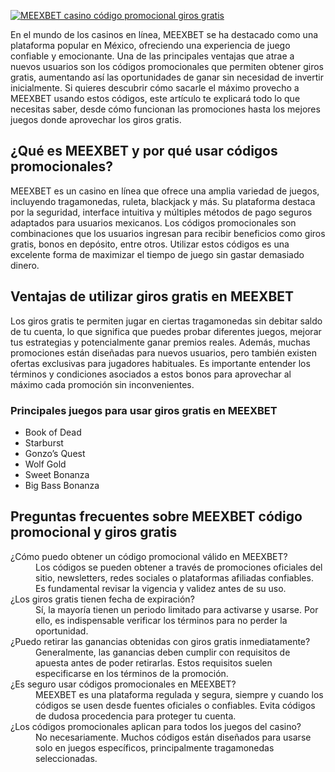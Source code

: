 [![MEEXBET casino código promocional giros gratis](https://123-caf.pages.dev/gitsignup.png)](https://vrmoo.ru/Bt82HjjY)

<p>En el mundo de los casinos en línea, MEEXBET se ha destacado como una plataforma popular en México, ofreciendo una experiencia de juego confiable y emocionante. Una de las principales ventajas que atrae a nuevos usuarios son los códigos promocionales que permiten obtener giros gratis, aumentando así las oportunidades de ganar sin necesidad de invertir inicialmente. Si quieres descubrir cómo sacarle el máximo provecho a MEEXBET usando estos códigos, este artículo te explicará todo lo que necesitas saber, desde cómo funcionan las promociones hasta los mejores juegos donde aprovechar los giros gratis.</p>  <h2>¿Qué es MEEXBET y por qué usar códigos promocionales?</h2> <p>MEEXBET es un casino en línea que ofrece una amplia variedad de juegos, incluyendo tragamonedas, ruleta, blackjack y más. Su plataforma destaca por la seguridad, interface intuitiva y múltiples métodos de pago seguros adaptados para usuarios mexicanos. Los códigos promocionales son combinaciones que los usuarios ingresan para recibir beneficios como giros gratis, bonos en depósito, entre otros. Utilizar estos códigos es una excelente forma de maximizar el tiempo de juego sin gastar demasiado dinero.</p>  <h2>Ventajas de utilizar giros gratis en MEEXBET</h2> <p>Los giros gratis te permiten jugar en ciertas tragamonedas sin debitar saldo de tu cuenta, lo que significa que puedes probar diferentes juegos, mejorar tus estrategias y potencialmente ganar premios reales. Además, muchas promociones están diseñadas para nuevos usuarios, pero también existen ofertas exclusivas para jugadores habituales. Es importante entender los términos y condiciones asociados a estos bonos para aprovechar al máximo cada promoción sin inconvenientes.</p>  <h3>Principales juegos para usar giros gratis en MEEXBET</h3> <ul>   <li>Book of Dead</li>   <li>Starburst</li>   <li>Gonzo’s Quest</li>   <li>Wolf Gold</li>   <li>Sweet Bonanza</li>   <li>Big Bass Bonanza</li> </ul>  <h2>Preguntas frecuentes sobre MEEXBET código promocional y giros gratis</h2> <dl>   <dt>¿Cómo puedo obtener un código promocional válido en MEEXBET?</dt>   <dd>Los códigos se pueden obtener a través de promociones oficiales del sitio, newsletters, redes sociales o plataformas afiliadas confiables. Es fundamental revisar la vigencia y validez antes de su uso.</dd>      <dt>¿Los giros gratis tienen fecha de expiración?</dt>   <dd>Sí, la mayoría tienen un periodo limitado para activarse y usarse. Por ello, es indispensable verificar los términos para no perder la oportunidad.</dd>      <dt>¿Puedo retirar las ganancias obtenidas con giros gratis inmediatamente?</dt>   <dd>Generalmente, las ganancias deben cumplir con requisitos de apuesta antes de poder retirarlas. Estos requisitos suelen especificarse en los términos de la promoción.</dd>      <dt>¿Es seguro usar códigos promocionales en MEEXBET?</dt>   <dd>MEEXBET es una plataforma regulada y segura, siempre y cuando los códigos se usen desde fuentes oficiales o confiables. Evita códigos de dudosa procedencia para proteger tu cuenta.</dd>      <dt>¿Los códigos promocionales aplican para todos los juegos del casino?</dt>   <dd>No necesariamente. Muchos códigos están diseñados para usarse solo en juegos específicos, principalmente tragamonedas seleccionadas.</dd> </dl>